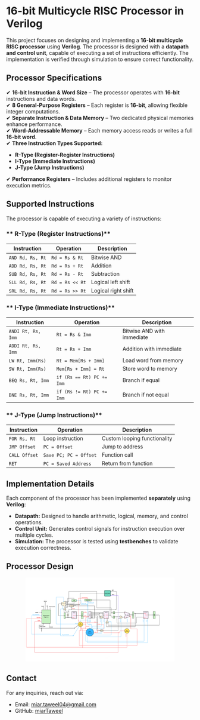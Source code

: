 # 16-bit Multicycle RISC Processor in Verilog  

This project focuses on designing and implementing a **16-bit multicycle RISC processor** using **Verilog**. The processor is designed with a **datapath and control unit**, capable of executing a set of instructions efficiently. The implementation is verified through simulation to ensure correct functionality.  


## **Processor Specifications**  

✔ **16-bit Instruction & Word Size** – The processor operates with **16-bit** instructions and data words.  
✔ **8 General-Purpose Registers** – Each register is **16-bit**, allowing flexible integer computations.  
✔ **Separate Instruction & Data Memory** – Two dedicated physical memories enhance performance.  
✔ **Word-Addressable Memory** – Each memory access reads or writes a full **16-bit word**.  
✔ **Three Instruction Types Supported:**  
   - **R-Type (Register-Register Instructions)**  
   - **I-Type (Immediate Instructions)**  
   - **J-Type (Jump Instructions)**
     
✔ **Performance Registers** – Includes additional registers to monitor execution metrics.  


## **Supported Instructions**  

The processor is capable of executing a variety of instructions:  

### ** R-Type (Register Instructions)**  
| Instruction | Operation | Description |
|------------|-----------|-------------|
| `AND Rd, Rs, Rt` | `Rd = Rs & Rt` | Bitwise AND |
| `ADD Rd, Rs, Rt` | `Rd = Rs + Rt` | Addition |
| `SUB Rd, Rs, Rt` | `Rd = Rs - Rt` | Subtraction |
| `SLL Rd, Rs, Rt` | `Rd = Rs << Rt` | Logical left shift |
| `SRL Rd, Rs, Rt` | `Rd = Rs >> Rt` | Logical right shift |

### ** I-Type (Immediate Instructions)**  
| Instruction | Operation | Description |
|------------|-----------|-------------|
| `ANDI Rt, Rs, Imm` | `Rt = Rs & Imm` | Bitwise AND with immediate |
| `ADDI Rt, Rs, Imm` | `Rt = Rs + Imm` | Addition with immediate |
| `LW Rt, Imm(Rs)` | `Rt = Mem[Rs + Imm]` | Load word from memory |
| `SW Rt, Imm(Rs)` | `Mem[Rs + Imm] = Rt` | Store word to memory |
| `BEQ Rs, Rt, Imm` | `if (Rs == Rt) PC += Imm` | Branch if equal |
| `BNE Rs, Rt, Imm` | `if (Rs != Rt) PC += Imm` | Branch if not equal |

### ** J-Type (Jump Instructions)**  
| Instruction | Operation | Description |
|------------|-----------|-------------|
| `FOR Rs, Rt` | Loop instruction | Custom looping functionality |
| `JMP Offset` | `PC = Offset` | Jump to address |
| `CALL Offset` | `Save PC; PC = Offset` | Function call |
| `RET` | `PC = Saved Address` | Return from function |


## **Implementation Details**  
Each component of the processor has been implemented **separately** using **Verilog**:
- **Datapath:** Designed to handle arithmetic, logical, memory, and control operations.  
- **Control Unit:** Generates control signals for instruction execution over multiple cycles.  
- **Simulation:** The processor is tested using **testbenches** to validate execution correctness.  

## **Processor Design**  

<div align="center">
<img src="Diagram.pdf" alt="diagram" width="400"/>
</div>


## Contact

For any inquiries, reach out via:

- Email: [miar.taweel04@gmail.com](mailto\:miar.taweel04@gmail.com)
- GitHub: [miarTaweel](https://github.com/miarTaweel)

